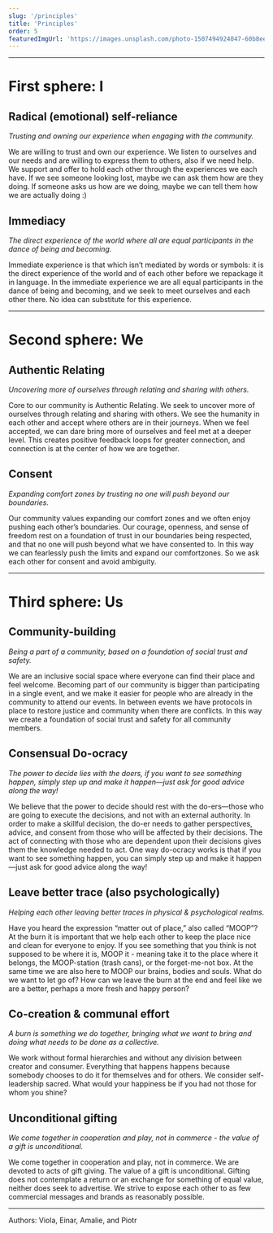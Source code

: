 ```yaml
---
slug: '/principles'
title: 'Principles'
order: 5
featuredImgUrl: 'https://images.unsplash.com/photo-1507494924047-60b8ee826ca9?ixid=MnwxMjA3fDB8MHxwaG90by1wYWdlfHx8fGVufDB8fHx8&ixlib=rb-1.2.1&auto=format&fit=crop&w=966&q=80'
---
```


---

# First sphere: I

## Radical (emotional) self-reliance

_Trusting and owning our experience when engaging with the community._

We are willing to trust and own our experience. We listen to ourselves and our needs and are willing to express them to others, also if we need help. We support and offer to hold each other through the experiences we each have. If we see someone looking lost, maybe we can ask them how are they doing. If someone asks us how are we doing, maybe we can tell them how we are actually doing :)

## Immediacy

_The direct experience of the world where all are equal participants in the dance of being and becoming._

Immediate experience is that which isn’t mediated by words or symbols: it is the direct experience of the world and of each other before we repackage it in language. In the immediate experience we are all equal participants in the dance of being and becoming, and we seek to meet ourselves and each other there. No idea can substitute for this experience.

---

# Second sphere: We

## Authentic Relating

_Uncovering more of ourselves through relating and sharing with others._

Core to our community is Authentic Relating. We seek to uncover more of ourselves through relating and sharing with others. We see the humanity in each other and accept where others are in their journeys. When we feel accepted, we can dare bring more of ourselves and feel met at a deeper level. This creates positive feedback loops for greater connection, and connection is at the center of how we are together.

## Consent

_Expanding comfort zones by trusting no one will push beyond our boundaries._

Our community values expanding our comfort zones and we often enjoy pushing each other’s boundaries. Our courage, openness, and sense of freedom rest on a foundation of trust in our boundaries being respected, and that no one will push beyond what we have consented to. In this way we can fearlessly push the limits and expand our comfortzones. So we ask each other for consent and avoid ambiguity.

---

# Third sphere: Us

## Community-building

_Being a part of a community, based on a foundation of social trust and safety._

We are an inclusive social space where everyone can find their place and feel welcome. Becoming part of our community is bigger than participating in a single event, and we make it easier for people who are already in the community to attend our events. In between events we have protocols in place to restore justice and community when there are conflicts. In this way we create a foundation of social trust and safety for all community members.

## Consensual Do-ocracy

_The power to decide lies with the doers, if you want to see something happen, simply step up and make it happen—just ask for good advice along the way!_

We believe that the power to decide should rest with the do-ers—those who are going to execute the decisions, and not with an external authority. In order to make a skillful decision, the do-er needs to gather perspectives, advice, and consent from those who will be affected by their decisions. The act of connecting with those who are dependent upon their decisions gives them the knowledge needed to act. One way do-ocracy works is that if you want to see something happen, you can simply step up and make it happen—just ask for good advice along the way!

## Leave better trace (also psychologically)

_Helping each other leaving better traces in physical & psychological realms._

Have you heard the expression “matter out of place,” also called “MOOP”? At the burn it is important that we help each other to keep the place nice and clean for everyone to enjoy. If you see something that you think is not supposed to be where it is, MOOP it - meaning take it to the place where it belongs, the MOOP-station (trash cans), or the forget-me-not box. At the same time we are also here to MOOP our brains, bodies and souls. What do we want to let go of? How can we leave the burn at the end and feel like we are a better, perhaps a more fresh and happy person?

## Co-creation & communal effort

_A burn is something we do together, bringing what we want to bring and doing what needs to be done as a collective._

We work without formal hierarchies and without any division between creator and consumer. Everything that happens happens because somebody chooses to do it for themselves and for others. We consider self-leadership sacred. What would your happiness be if you had not those for whom you shine?

## Unconditional gifting

_We come together in cooperation and play, not in commerce - the value of a gift is unconditional._

We come together in cooperation and play, not in commerce. We are devoted to acts of gift giving. The value of a gift is unconditional. Gifting does not contemplate a return or an exchange for something of equal value, neither does seek to advertise. We strive to expose each other to as few commercial messages and brands as reasonably possible.

---

Authors: Viola, Einar, Amalie, and Piotr
